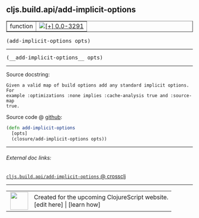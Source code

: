 ## cljs.build.api/add-implicit-options



 <table border="1">
<tr>
<td>function</td>
<td><a href="https://github.com/cljsinfo/cljs-api-docs/tree/0.0-3291"><img valign="middle" alt="[+] 0.0-3291" title="Added in 0.0-3291" src="https://img.shields.io/badge/+-0.0--3291-lightgrey.svg"></a> </td>
</tr>
</table>

<samp>(add-implicit-options opts)</samp><br>

---

 <samp>
(__add-implicit-options__ opts)<br>
</samp>

---





Source docstring:

```
Given a valid map of build options add any standard implicit options. For
example :optimizations :none implies :cache-analysis true and :source-map
true.
```


Source code @ [github]():

```clj
(defn add-implicit-options
  [opts]
  (closure/add-implicit-options opts))
```

<!--
Repo - tag - source tree - lines:

 <pre>

</pre>

-->

---



###### External doc links:

[`cljs.build.api/add-implicit-options` @ crossclj](http://crossclj.info/fun/cljs.build.api/add-implicit-options.html)<br>

---

 <table>
<tr><td>
<img valign="middle" align="right" width="48px" src="http://i.imgur.com/Hi20huC.png">
</td><td>
Created for the upcoming ClojureScript website.<br>
[edit here] | [learn how]
</td></tr></table>

[edit here]:https://github.com/cljsinfo/cljs-api-docs/blob/master/cljsdoc/cljs.build.api/add-implicit-options.cljsdoc
[learn how]:https://github.com/cljsinfo/cljs-api-docs/wiki/cljsdoc-files

<!--

This information was too distracting to show to readers, but I'll leave it
commented here since it is helpful to:

- pretty-print the data used to generate this document
- and show how to retrieve that data



The API data for this symbol:

```clj
{:ns "cljs.build.api",
 :name "add-implicit-options",
 :signature ["[opts]"],
 :name-encode "add-implicit-options",
 :history [["+" "0.0-3291"]],
 :type "function",
 :full-name-encode "cljs.build.api/add-implicit-options",
 :source {:code "(defn add-implicit-options\n  [opts]\n  (closure/add-implicit-options opts))",
          :title "Source code",
          :repo "clojurescript",
          :tag "r1.9.14",
          :filename "src/main/clojure/cljs/build/api.clj",
          :lines [150 155],
          :url "https://github.com/clojure/clojurescript/blob/r1.9.14/src/main/clojure/cljs/build/api.clj#L150-L155"},
 :usage ["(add-implicit-options opts)"],
 :full-name "cljs.build.api/add-implicit-options",
 :docstring "Given a valid map of build options add any standard implicit options. For\nexample :optimizations :none implies :cache-analysis true and :source-map\ntrue.",
 :cljsdoc-url "https://github.com/cljsinfo/cljs-api-docs/blob/master/cljsdoc/cljs.build.api/add-implicit-options.cljsdoc"}

```

Retrieve the API data for this symbol:

```clj
;; from Clojure REPL
(require '[clojure.edn :as edn])
(-> (slurp "https://raw.githubusercontent.com/cljsinfo/cljs-api-docs/catalog/cljs-api.edn")
    (edn/read-string)
    (get-in [:symbols "cljs.build.api/add-implicit-options"]))
```

-->
